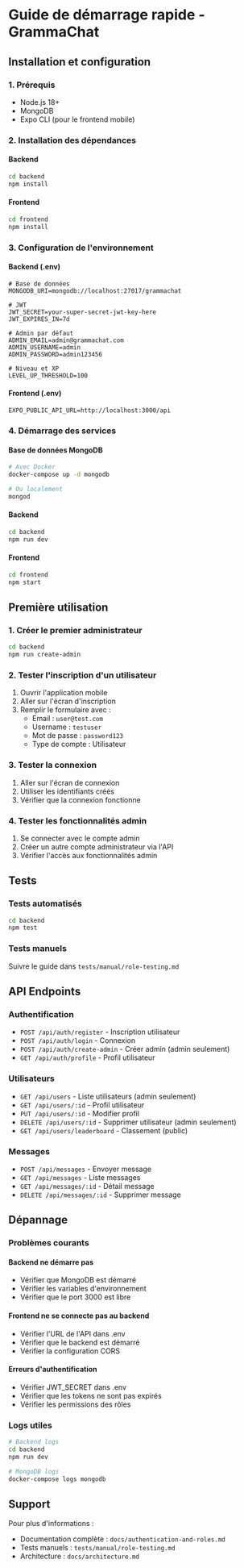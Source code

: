 # Guide de démarrage rapide - GrammaChat

## Installation et configuration

### 1. Prérequis
- Node.js 18+ 
- MongoDB
- Expo CLI (pour le frontend mobile)

### 2. Installation des dépendances

#### Backend
```bash
cd backend
npm install
```

#### Frontend
```bash
cd frontend
npm install
```

### 3. Configuration de l'environnement

#### Backend (.env)
```env
# Base de données
MONGODB_URI=mongodb://localhost:27017/grammachat

# JWT
JWT_SECRET=your-super-secret-jwt-key-here
JWT_EXPIRES_IN=7d

# Admin par défaut
ADMIN_EMAIL=admin@grammachat.com
ADMIN_USERNAME=admin
ADMIN_PASSWORD=admin123456

# Niveau et XP
LEVEL_UP_THRESHOLD=100
```

#### Frontend (.env)
```env
EXPO_PUBLIC_API_URL=http://localhost:3000/api
```

### 4. Démarrage des services

#### Base de données MongoDB
```bash
# Avec Docker
docker-compose up -d mongodb

# Ou localement
mongod
```

#### Backend
```bash
cd backend
npm run dev
```

#### Frontend
```bash
cd frontend
npm start
```

## Première utilisation

### 1. Créer le premier administrateur
```bash
cd backend
npm run create-admin
```

### 2. Tester l'inscription d'un utilisateur
1. Ouvrir l'application mobile
2. Aller sur l'écran d'inscription
3. Remplir le formulaire avec :
   - Email : `user@test.com`
   - Username : `testuser`
   - Mot de passe : `password123`
   - Type de compte : Utilisateur

### 3. Tester la connexion
1. Aller sur l'écran de connexion
2. Utiliser les identifiants créés
3. Vérifier que la connexion fonctionne

### 4. Tester les fonctionnalités admin
1. Se connecter avec le compte admin
2. Créer un autre compte administrateur via l'API
3. Vérifier l'accès aux fonctionnalités admin

## Tests

### Tests automatisés
```bash
cd backend
npm test
```

### Tests manuels
Suivre le guide dans `tests/manual/role-testing.md`

## API Endpoints

### Authentification
- `POST /api/auth/register` - Inscription utilisateur
- `POST /api/auth/login` - Connexion
- `POST /api/auth/create-admin` - Créer admin (admin seulement)
- `GET /api/auth/profile` - Profil utilisateur

### Utilisateurs
- `GET /api/users` - Liste utilisateurs (admin seulement)
- `GET /api/users/:id` - Profil utilisateur
- `PUT /api/users/:id` - Modifier profil
- `DELETE /api/users/:id` - Supprimer utilisateur (admin seulement)
- `GET /api/users/leaderboard` - Classement (public)

### Messages
- `POST /api/messages` - Envoyer message
- `GET /api/messages` - Liste messages
- `GET /api/messages/:id` - Détail message
- `DELETE /api/messages/:id` - Supprimer message

## Dépannage

### Problèmes courants

#### Backend ne démarre pas
- Vérifier que MongoDB est démarré
- Vérifier les variables d'environnement
- Vérifier que le port 3000 est libre

#### Frontend ne se connecte pas au backend
- Vérifier l'URL de l'API dans .env
- Vérifier que le backend est démarré
- Vérifier la configuration CORS

#### Erreurs d'authentification
- Vérifier JWT_SECRET dans .env
- Vérifier que les tokens ne sont pas expirés
- Vérifier les permissions des rôles

### Logs utiles
```bash
# Backend logs
cd backend
npm run dev

# MongoDB logs
docker-compose logs mongodb
```

## Support

Pour plus d'informations :
- Documentation complète : `docs/authentication-and-roles.md`
- Tests manuels : `tests/manual/role-testing.md`
- Architecture : `docs/architecture.md`
